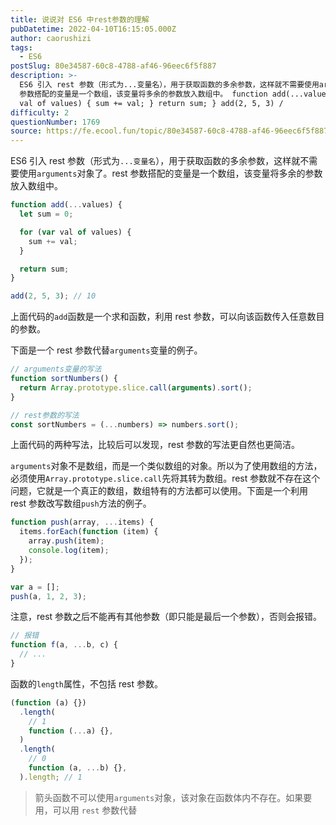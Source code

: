```yaml
---
title: 说说对 ES6 中rest参数的理解
pubDatetime: 2022-04-10T16:15:05.000Z
author: caorushizi
tags:
  - ES6
postSlug: 80e34587-60c8-4788-af46-96eec6f5f887
description: >-
  ES6 引入 rest 参数（形式为...变量名），用于获取函数的多余参数，这样就不需要使用arguments对象了。rest
  参数搭配的变量是一个数组，该变量将多余的参数放入数组中。 function add(...values) { let sum = 0; for (var
  val of values) { sum += val; } return sum; } add(2, 5, 3) /
difficulty: 2
questionNumber: 1769
source: https://fe.ecool.fun/topic/80e34587-60c8-4788-af46-96eec6f5f887
---
```


ES6 引入 rest 参数（形式为`...变量名`），用于获取函数的多余参数，这样就不需要使用`arguments`对象了。rest 参数搭配的变量是一个数组，该变量将多余的参数放入数组中。

```js
function add(...values) {
  let sum = 0;

  for (var val of values) {
    sum += val;
  }

  return sum;
}

add(2, 5, 3); // 10
```

上面代码的`add`函数是一个求和函数，利用 rest 参数，可以向该函数传入任意数目的参数。

下面是一个 rest 参数代替`arguments`变量的例子。

```js
// arguments变量的写法
function sortNumbers() {
  return Array.prototype.slice.call(arguments).sort();
}

// rest参数的写法
const sortNumbers = (...numbers) => numbers.sort();
```

上面代码的两种写法，比较后可以发现，rest 参数的写法更自然也更简洁。

`arguments`对象不是数组，而是一个类似数组的对象。所以为了使用数组的方法，必须使用`Array.prototype.slice.call`先将其转为数组。rest 参数就不存在这个问题，它就是一个真正的数组，数组特有的方法都可以使用。下面是一个利用 rest 参数改写数组`push`方法的例子。

```js
function push(array, ...items) {
  items.forEach(function (item) {
    array.push(item);
    console.log(item);
  });
}

var a = [];
push(a, 1, 2, 3);
```

注意，rest 参数之后不能再有其他参数（即只能是最后一个参数），否则会报错。

```js
// 报错
function f(a, ...b, c) {
  // ...
}
```

函数的`length`属性，不包括 rest 参数。

```js
(function (a) {})
  .length(
    // 1
    function (...a) {},
  )
  .length(
    // 0
    function (a, ...b) {},
  ).length; // 1
```

> 箭头函数不可以使用`arguments`对象，该对象在函数体内不存在。如果要用，可以用 `rest` 参数代替
